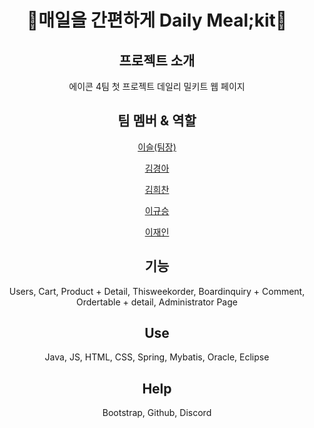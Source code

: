<div align="center">
  <h1> 🍚매일을 간편하게 Daily Meal;kit🍚 </h1>

## 프로젝트 소개
에이콘 4팀 첫 프로젝트 데일리 밀키트 웹 페이지

## 팀 멤버 & 역할
<a href="">이슬(팀장)</a>
  
  
<a href="https://github.com/Kyeong-Ah">김경아</a>
  
  
<a href="https://github.com/gmlcks7575">김희찬</a>
  
  
<a href="https://github.com/leegyuseung">이규승</a>
  
  
<a href="">이재인</a>
  
  

## 기능
Users, Cart, Product + Detail, Thisweekorder, Boardinquiry + Comment, Ordertable + detail, Administrator Page

## Use
Java, JS, HTML, CSS, Spring, Mybatis, Oracle, Eclipse

## Help
Bootstrap, Github, Discord

  </div>
